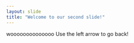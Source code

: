 ```yaml
---
layout: slide
title: "Welcome to our second slide!"
---
```

woooooooooooooo
Use the left arrow to go back!
